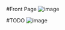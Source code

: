#Front Page
![image](https://user-images.githubusercontent.com/40355669/143680629-657a87e4-1672-43d1-b847-6028c35b5e4b.png)

#TODO
![image](https://user-images.githubusercontent.com/40355669/143680786-eb36a20c-6c7a-4157-b9c6-29ee7a92c670.png)
